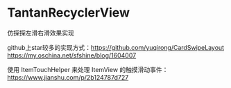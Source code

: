 # TantanRecyclerView
仿探探左滑右滑效果实现

github上star较多的实现方式：https://github.com/yuqirong/CardSwipeLayout
https://my.oschina.net/sfshine/blog/1604007

使用 ItemTouchHelper 来处理 ItemView 的触摸滑动事件：https://www.jianshu.com/p/2b124787d727